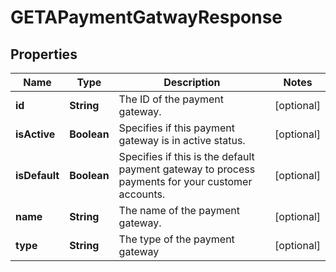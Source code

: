

# GETAPaymentGatwayResponse


## Properties

| Name | Type | Description | Notes |
|------------ | ------------- | ------------- | -------------|
|**id** | **String** | The ID of the payment gateway. |  [optional] |
|**isActive** | **Boolean** | Specifies if this payment gateway is in active status. |  [optional] |
|**isDefault** | **Boolean** | Specifies if this is the default payment gateway to process payments for your customer accounts. |  [optional] |
|**name** | **String** | The name of the payment gateway. |  [optional] |
|**type** | **String** | The type of the payment gateway |  [optional] |




